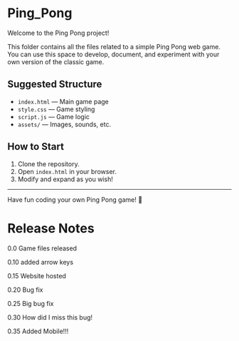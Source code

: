 # Ping_Pong

Welcome to the Ping Pong project!

This folder contains all the files related to a simple Ping Pong web game.  
You can use this space to develop, document, and experiment with your own version of the classic game.

## Suggested Structure

- `index.html` — Main game page
- `style.css` — Game styling
- `script.js` — Game logic
- `assets/` — Images, sounds, etc.

## How to Start

1. Clone the repository.
2. Open `index.html` in your browser.
3. Modify and expand as you wish!

---

Have fun coding your own Ping Pong game! 🏓


# Release Notes

0.0 Game files released

0.10 added arrow keys

0.15 Website hosted

0.20 Bug fix

0.25 Big bug fix

0.30 How did I miss this bug!

0.35 Added Mobile!!!
